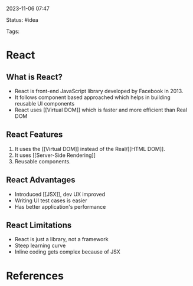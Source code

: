 
2023-11-06 07:47

Status: #idea

Tags:

# React

## What is React?
* React is front-end JavaScript library developed by Facebook in 2013.
* It follows component based approached which helps in building reusable UI components
* React uses [[Virtual DOM]] which is faster and more efficient than Real DOM 


## React Features
1. It uses the [[Virtual DOM]] instead of the Real/[[HTML DOM]].
2. It uses [[Server-Side Rendering]]
3. Reusable components.

## React Advantages
- Introduced [[JSX]], dev UX improved
- Writing UI test cases is easier
- Has better application's performance

## React Limitations
-  React is just a library, not a framework
-  Steep learning curve
- Inline coding gets complex because of JSX




# References
